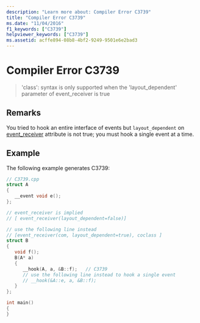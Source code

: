 ```yaml
---
description: "Learn more about: Compiler Error C3739"
title: "Compiler Error C3739"
ms.date: "11/04/2016"
f1_keywords: ["C3739"]
helpviewer_keywords: ["C3739"]
ms.assetid: acffe894-08b8-4bf2-9249-9501e6e2bad3
---
```

# Compiler Error C3739

> 'class': syntax is only supported when the 'layout_dependent' parameter of event_receiver is true

## Remarks

You tried to hook an entire interface of events but `layout_dependent` on [event_receiver](../../windows/attributes/event-receiver.md) attribute is not true; you must hook a single event at a time.

## Example

The following example generates C3739:

```cpp
// C3739.cpp
struct A
{
   __event void e();
};

// event_receiver is implied
// [ event_receiver(layout_dependent=false)]

// use the following line instead
// [event_receiver(com, layout_dependent=true), coclass ]
struct B
{
   void f();
   B(A* a)
   {
      __hook(A, a, &B::f);   // C3739
      // use the following line instead to hook a single event
      // __hook(&A::e, a, &B::f);
   }
};

int main()
{
}
```
